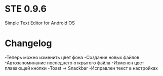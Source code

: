 # STE 0.9.6
Simple Text Editor for Android OS

# Changelog
-Теперь можно изменить цвет фона
-Создание новых файлов
-Автозапоминание последнего открытого файла
-Изменен цвет плавающей кнопки
-Toast -> Snackbar
-Исправлен текст в настройках
